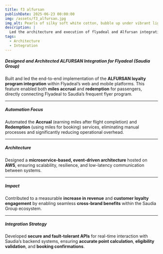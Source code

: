 ```yaml
---
title: f3 alfursan
publishDate: 2025-06-23 00:00:00
img: /assets/f3_alfursan.jpg
img_alt: Pearls of silky soft white cotton, bubble up under vibrant lighting
description: |
  Led the architecture and execution of flyadeal and Alfursan integration.
tags:
  - Architecture
  - Integration
---
```


##### Designed and Architected ALFURSAN Integration for Flyadeal (Saudia Group)

Built and led the end-to-end implementation of the **ALFURSAN loyalty program integration** within Flyadeal’s web and mobile platforms. This feature enabled both **miles accrual** and **redemption** for passengers, directly connecting Flyadeal to Saudia’s frequent flyer program.

---

##### Automation Focus

Automated the **Accrual** (earning miles after flight completion) and **Redemption** (using miles for booking) services, eliminating manual processes and significantly reducing operational overhead.

---

##### Architecture

Designed a **microservice-based, event-driven architecture** hosted on **AWS**, ensuring scalability, resilience, and low-latency communication between systems.

---

##### Impact

Contributed to a measurable **increase in revenue** and **customer loyalty engagement** by enabling seamless **cross-brand benefits** within the Saudia Group ecosystem.

---

##### Integration Strategy

Developed **secure and fault-tolerant APIs** for real-time interaction with Saudia’s backend systems, ensuring **accurate point calculation**, **eligibility validation**, and **booking confirmations**.
